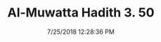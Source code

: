 ---
title        : "Al-Muwatta Hadith 3. 50"
date         : 7/25/2018 12:28:36 PM
draft        : false
type         : "hadith"
layout       : "hadith"
BookCode     : "AMH"
VolumeNumber : "3"
HadithNumber : "50"
categories  :  ["Prayer - Saying 'Amin' behind the Imam"]
---